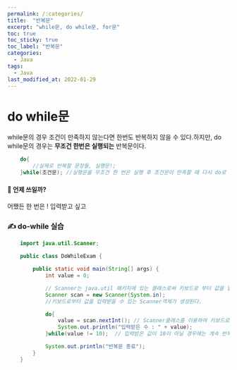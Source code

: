 ```yaml
---
permalink: /:categories/
title:  "반복문"
excerpt: "while문, do while문, for문"
toc: true
toc_sticky: true
toc_label: "반복문"
categories:
  - Java
tags:
  - Java
last_modified_at: 2022-01-29
---
```



# do while문
while문의 경우 조건이 만족하지 않는다면 한번도 반복하지 않을 수 있다.하지만, do while문의 경우는 **무조건 한번은 실행되는** 반복문이다.

```java
    do{
        //실제로 반복할 문장들, 실행문!;
    }while(조건문); //실행문을 무조건 한 번은 실행 후 조건문이 만족할 때 다시 do로 올라감
```

#### 🤔 언제 쓰일까?
어쨌든 한 번은 ! 입력받고 싶고 

### ✍ do-while 실습
```java
    import java.util.Scanner;

    public class DoWhileExam {

        public static void main(String[] args) {
            int value = 0;

            // Scanner는 java.util 패키지에 있는 클래스로써 키보드로 부터 값을 입력받는다던지 할 때 유용하게 사용할 수 있는 클래스
            Scanner scan = new Scanner(System.in);
            //키보드로부터 값을 입력받을 수 있는 Scanner객체가 생성된다. 

            do{
                value = scan.nextInt(); // Scanner클래스를 이용하여 키보드로 부터 숫자값을 입력받는다.
                System.out.println("입력받은 수 : " + value);  
            }while(value != 10);  // 입력받은 값이 10이 아닐 경우에는 계속 반복한다.

            System.out.println("반복문 종료");
        }
    }
```